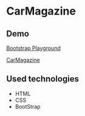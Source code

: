 # CarMagazine

<!-- ## About project
About project -->
## Demo
[Bootstrap Playground](https://olaf-tarkowski.github.io/bootstrap-playground/)

[CarMagazine](https://user-images.githubusercontent.com/80913259/213185129-fd4eeaac-c7cf-45a7-b5a9-508f05d11192.PNG)

## Used technologies
- HTML
- CSS
- BootStrap
